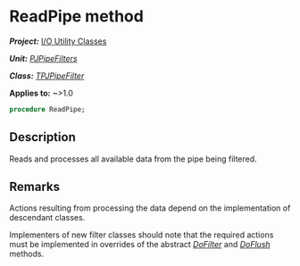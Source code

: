 # ReadPipe method

***Project:*** [I/O Utility Classes](../API.md)

***Unit:*** [_PJPipeFilters_](./PJPipeFilters.md)

***Class:*** [_TPJPipeFilter_](./TPJPipeFilter.md)

**Applies to:** ~>1.0

```pascal
procedure ReadPipe;
```

## Description

Reads and processes all available data from the pipe being filtered.

## Remarks

Actions resulting from processing the data depend on the implementation of descendant classes.

Implementers of new filter classes should note that the required actions must be implemented in overrides of the abstract [_DoFilter_](./TPJPipeFilter-DoFilter.md) and [_DoFlush_](./TPJPipeFilter-DoFlush.md) methods.
